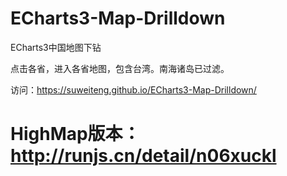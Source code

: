 # ECharts3-Map-Drilldown

ECharts3中国地图下钻

点击各省，进入各省地图，包含台湾。南海诸岛已过滤。
 

访问：https://suweiteng.github.io/ECharts3-Map-Drilldown/



# HighMap版本：http://runjs.cn/detail/n06xuckl

